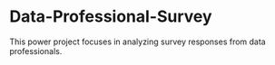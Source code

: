 # Data-Professional-Survey
This power project focuses in analyzing survey responses from data professionals.
